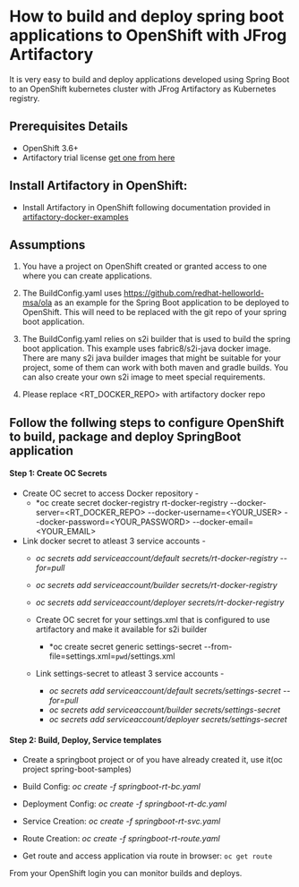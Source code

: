 # How to build and deploy spring boot applications to OpenShift with JFrog Artifactory #

It is very easy to build and deploy applications developed using Spring Boot to an OpenShift kubernetes cluster with JFrog Artifactory as Kubernetes registry.

## Prerequisites Details

* OpenShift 3.6+
* Artifactory trial license [get one from here](https://www.jfrog.com/artifactory/free-trial/)

## Install Artifactory in OpenShift:

* Install Artifactory in OpenShift following documentation provided in [artifactory-docker-examples](https://github.com/jfrog/artifactory-docker-examples/tree/master/openshift/artifactory)

## Assumptions ##

1) You have a project on OpenShift created or granted access to one where you can create applications.

2) The BuildConfig.yaml uses  https://github.com/redhat-helloworld-msa/ola as an example for the Spring Boot application to be deployed to OpenShift. This will need to be replaced with the git repo of your spring boot application.

3) The BuildConfig.yaml relies on s2i builder that is used to build the spring boot application. This example uses fabric8/s2i-java docker image.
 There are many s2i java builder images that might be suitable for your project, some of them can work with both maven and gradle builds. You can also create your own s2i image to meet special requirements.

4) Please replace <RT_DOCKER_REPO> with artifactory docker repo


## Follow the follwing steps to configure OpenShift to build, package and deploy SpringBoot application

#### Step 1: Create OC Secrets

* Create OC secret to access Docker repository -
  *   *oc create secret docker-registry rt-docker-registry --docker-server=<RT_DOCKER_REPO> --docker-username=<YOUR_USER> --docker-password=<YOUR_PASSWORD> --docker-email=<YOUR_EMAIL>
*  Link docker secret to atleast 3 service accounts -
   *   *oc secrets add serviceaccount/default secrets/rt-docker-registry --for=pull*
   *   *oc secrets add serviceaccount/builder secrets/rt-docker-registry*
   *   *oc secrets add serviceaccount/deployer secrets/rt-docker-registry*


   * Create OC secret for your settings.xml that is configured to use artifactory and make it available for s2i builder
     *   *oc create secret generic settings-secret --from-file=settings.xml=`pwd`/settings.xml
   *  Link settings-secret to atleast 3 service accounts -
      *   *oc secrets add serviceaccount/default secrets/settings-secret --for=pull*
      *   *oc secrets add serviceaccount/builder secrets/settings-secret*
      *   *oc secrets add serviceaccount/deployer secrets/settings-secret*

#### Step 2: Build, Deploy, Service templates

*  Create a springboot project or of you have already created it, use it(oc project spring-boot-samples)


*  Build Config: *oc create -f springboot-rt-bc.yaml*

*  Deployment Config: *oc create -f springboot-rt-dc.yaml*

*  Service Creation: *oc create -f springboot-rt-svc.yaml*

*  Route  Creation: *oc create -f springboot-rt-route.yaml*

*  Get route and access application via route in browser: `oc get route`

From your OpenShift login you can monitor builds and deploys.
